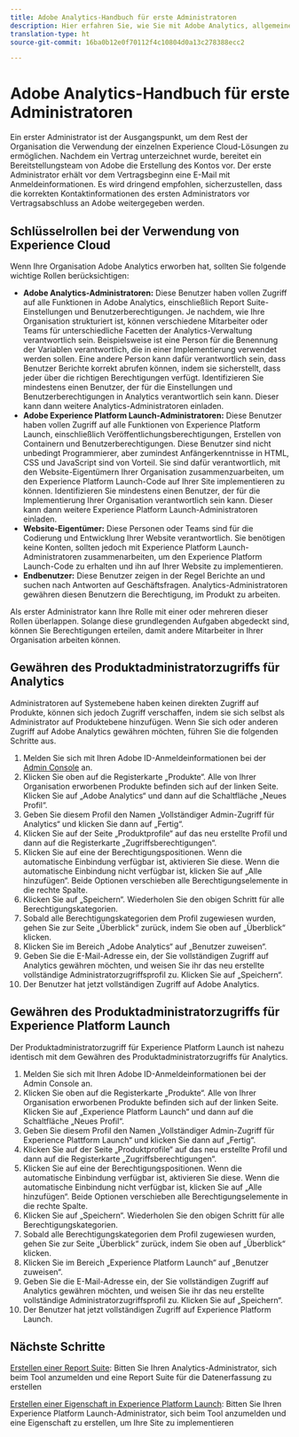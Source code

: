 ```yaml
---
title: Adobe Analytics-Handbuch für erste Administratoren
description: Hier erfahren Sie, wie Sie mit Adobe Analytics, allgemeinen Rollentypen und der Anmeldung bei der Benutzeroberfläche beginnen.
translation-type: ht
source-git-commit: 16ba0b12e0f70112f4c10804d0a13c278388ecc2

---
```



# Adobe Analytics-Handbuch für erste Administratoren

Ein erster Administrator ist der Ausgangspunkt, um dem Rest der Organisation die Verwendung der einzelnen Experience Cloud-Lösungen zu ermöglichen. Nachdem ein Vertrag unterzeichnet wurde, bereitet ein Bereitstellungsteam von Adobe die Erstellung des Kontos vor. Der erste Administrator erhält vor dem Vertragsbeginn eine E-Mail mit Anmeldeinformationen. Es wird dringend empfohlen, sicherzustellen, dass die korrekten Kontaktinformationen des ersten Administrators vor Vertragsabschluss an Adobe weitergegeben werden.

## Schlüsselrollen bei der Verwendung von Experience Cloud

Wenn Ihre Organisation Adobe Analytics erworben hat, sollten Sie folgende wichtige Rollen berücksichtigen:

- **Adobe Analytics-Administratoren:** Diese Benutzer haben vollen Zugriff auf alle Funktionen in Adobe Analytics, einschließlich Report Suite-Einstellungen und Benutzerberechtigungen. Je nachdem, wie Ihre Organisation strukturiert ist, können verschiedene Mitarbeiter oder Teams für unterschiedliche Facetten der Analytics-Verwaltung verantwortlich sein. Beispielsweise ist eine Person für die Benennung der Variablen verantwortlich, die in einer Implementierung verwendet werden sollen. Eine andere Person kann dafür verantwortlich sein, dass Benutzer Berichte korrekt abrufen können, indem sie sicherstellt, dass jeder über die richtigen Berechtigungen verfügt. Identifizieren Sie mindestens einen Benutzer, der für die Einstellungen und Benutzerberechtigungen in Analytics verantwortlich sein kann. Dieser kann dann weitere Analytics-Administratoren einladen.
- **Adobe Experience Platform Launch-Administratoren:** Diese Benutzer haben vollen Zugriff auf alle Funktionen von Experience Platform Launch, einschließlich Veröffentlichungsberechtigungen, Erstellen von Containern und Benutzerberechtigungen. Diese Benutzer sind nicht unbedingt Programmierer, aber zumindest Anfängerkenntnisse in HTML, CSS und JavaScript sind von Vorteil. Sie sind dafür verantwortlich, mit den Website-Eigentümern Ihrer Organisation zusammenzuarbeiten, um den Experience Platform Launch-Code auf Ihrer Site implementieren zu können. Identifizieren Sie mindestens einen Benutzer, der für die Implementierung Ihrer Organisation verantwortlich sein kann. Dieser kann dann weitere Experience Platform Launch-Administratoren einladen.
- **Website-Eigentümer:** Diese Personen oder Teams sind für die Codierung und Entwicklung Ihrer Website verantwortlich. Sie benötigen keine Konten, sollten jedoch mit Experience Platform Launch-Administratoren zusammenarbeiten, um den Experience Platform Launch-Code zu erhalten und ihn auf Ihrer Website zu implementieren.
- **Endbenutzer:** Diese Benutzer zeigen in der Regel Berichte an und suchen nach Antworten auf Geschäftsfragen. Analytics-Administratoren gewähren diesen Benutzern die Berechtigung, im Produkt zu arbeiten.

Als erster Administrator kann Ihre Rolle mit einer oder mehreren dieser Rollen überlappen. Solange diese grundlegenden Aufgaben abgedeckt sind, können Sie Berechtigungen erteilen, damit andere Mitarbeiter in Ihrer Organisation arbeiten können.

## Gewähren des Produktadministratorzugriffs für Analytics

Administratoren auf Systemebene haben keinen direkten Zugriff auf Produkte, können sich jedoch Zugriff verschaffen, indem sie sich selbst als Administrator auf Produktebene hinzufügen. Wenn Sie sich oder anderen Zugriff auf Adobe Analytics gewähren möchten, führen Sie die folgenden Schritte aus.

1. Melden Sie sich mit Ihren Adobe ID-Anmeldeinformationen bei der [Admin Console](https://adminconsole.adobe.com/) an.
1. Klicken Sie oben auf die Registerkarte „Produkte“. Alle von Ihrer Organisation erworbenen Produkte befinden sich auf der linken Seite. Klicken Sie auf „Adobe Analytics“ und dann auf die Schaltfläche „Neues Profil“.
1. Geben Sie diesem Profil den Namen „Vollständiger Admin-Zugriff für Analytics“ und klicken Sie dann auf „Fertig“.
1. Klicken Sie auf der Seite „Produktprofile“ auf das neu erstellte Profil und dann auf die Registerkarte „Zugriffsberechtigungen“.
1. Klicken Sie auf eine der Berechtigungspositionen. Wenn die automatische Einbindung verfügbar ist, aktivieren Sie diese. Wenn die automatische Einbindung nicht verfügbar ist, klicken Sie auf „Alle hinzufügen“. Beide Optionen verschieben alle Berechtigungselemente in die rechte Spalte.
1. Klicken Sie auf „Speichern“. Wiederholen Sie den obigen Schritt für alle Berechtigungskategorien.
1. Sobald alle Berechtigungskategorien dem Profil zugewiesen wurden, gehen Sie zur Seite „Überblick“ zurück, indem Sie oben auf „Überblick“ klicken.
1. Klicken Sie im Bereich „Adobe Analytics“ auf „Benutzer zuweisen“.
1. Geben Sie die E-Mail-Adresse ein, der Sie vollständigen Zugriff auf Analytics gewähren möchten, und weisen Sie ihr das neu erstellte vollständige Administratorzugriffsprofil zu. Klicken Sie auf „Speichern“.
1. Der Benutzer hat jetzt vollständigen Zugriff auf Adobe Analytics.

## Gewähren des Produktadministratorzugriffs für Experience Platform Launch

Der Produktadministratorzugriff für Experience Platform Launch ist nahezu identisch mit dem Gewähren des Produktadministratorzugriffs für Analytics.

1. Melden Sie sich mit Ihren Adobe ID-Anmeldeinformationen bei der Admin Console an.
1. Klicken Sie oben auf die Registerkarte „Produkte“. Alle von Ihrer Organisation erworbenen Produkte befinden sich auf der linken Seite. Klicken Sie auf „Experience Platform Launch“ und dann auf die Schaltfläche „Neues Profil“.
1. Geben Sie diesem Profil den Namen „Vollständiger Admin-Zugriff für Experience Plattform Launch“ und klicken Sie dann auf „Fertig“.
1. Klicken Sie auf der Seite „Produktprofile“ auf das neu erstellte Profil und dann auf die Registerkarte „Zugriffsberechtigungen“.
1. Klicken Sie auf eine der Berechtigungspositionen. Wenn die automatische Einbindung verfügbar ist, aktivieren Sie diese. Wenn die automatische Einbindung nicht verfügbar ist, klicken Sie auf „Alle hinzufügen“. Beide Optionen verschieben alle Berechtigungselemente in die rechte Spalte.
1. Klicken Sie auf „Speichern“. Wiederholen Sie den obigen Schritt für alle Berechtigungskategorien.
1. Sobald alle Berechtigungskategorien dem Profil zugewiesen wurden, gehen Sie zur Seite „Überblick“ zurück, indem Sie oben auf „Überblick“ klicken.
1. Klicken Sie im Bereich „Experience Platform Launch“ auf „Benutzer zuweisen“.
1. Geben Sie die E-Mail-Adresse ein, der Sie vollständigen Zugriff auf Analytics gewähren möchten, und weisen Sie ihr das neu erstellte vollständige Administratorzugriffsprofil zu. Klicken Sie auf „Speichern“.
1. Der Benutzer hat jetzt vollständigen Zugriff auf Experience Platform Launch.

## Nächste Schritte

[Erstellen einer Report Suite](create-report-suite.md): Bitten Sie Ihren Analytics-Administrator, sich beim Tool anzumelden und eine Report Suite für die Datenerfassung zu erstellen

[Erstellen einer Eigenschaft in Experience Platform Launch](/help/implement/implement-with-launch/create-analytics-property.md): Bitten Sie Ihren Experience Platform Launch-Administrator, sich beim Tool anzumelden und eine Eigenschaft zu erstellen, um Ihre Site zu implementieren
